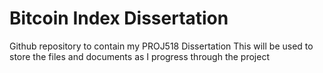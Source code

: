 # Bitcoin Index Dissertation
 
Github repository to contain my PROJ518 Dissertation 
This will be used to store the files and documents as I progress through the project

